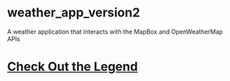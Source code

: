# weather_app_version2
A weather application that interacts with the MapBox and OpenWeatherMap APIs

# [Check Out the Legend](https://github.com/madhav2108)

